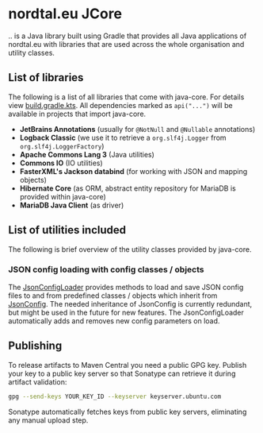 # nordtal.eu JCore
.. is a Java library built using Gradle that provides all Java applications of nordtal.eu with libraries that are used across the whole organisation and utility classes.

## List of libraries
The following is a list of all libraries that come with java-core. For details view [build.gradle.kts](build.gradle.kts). All dependencies marked as `api("...")` will be available in projects that import java-core.
- **JetBrains Annotations** (usually for `@NotNull` and `@Nullable` annotations)
- **Logback Classic** (we use it to retrieve a `org.slf4j.Logger` from `org.slf4j.LoggerFactory`)
- **Apache Commons Lang 3** (Java utilities)
- **Commons IO** (IO utilities)
- **FasterXML's Jackson databind** (for working with JSON and mapping objects)
- **Hibernate Core** (as ORM, abstract entity repository for MariaDB is provided within java-core)
- **MariaDB Java Client** (as driver)

## List of utilities included
The following is brief overview of the utility classes provided by java-core.

### JSON config loading with config classes / objects
The [JsonConfigLoader](src/main/java/eu/nordtal/jcore/config/JsonConfigLoader.java) provides methods to load and save JSON config files to and from predefined classes / objects which inherit from [JsonConfig](src/main/java/eu/nordtal/jcore/config/JsonConfig.java). The needed inheritance of JsonConfig is currently redundant, but might be used in the future for new features. The JsonConfigLoader automatically adds and removes new config parameters on load.

## Publishing

To release artifacts to Maven Central you need a public GPG key. Publish your key to a public key server so that Sonatype can retrieve it during artifact validation:

```bash
gpg --send-keys YOUR_KEY_ID --keyserver keyserver.ubuntu.com
```

Sonatype automatically fetches keys from public key servers, eliminating any manual upload step.

